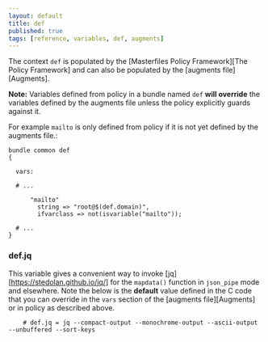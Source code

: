 ```yaml
---
layout: default
title: def
published: true
tags: [reference, variables, def, augments]
---
```


The context `def` is populated by the
[Masterfiles Policy Framework][The Policy Framework] and can also be populated
by the [augments file][Augments].

**Note:** Variables defined from policy in a bundle named `def` **will
override** the variables defined by the augments file unless the policy
explicitly guards against it.

For example `mailto` is only defined from policy if it is not yet defined by the
augments file.:

```cf3
bundle common def
{

  vars:

  # ...

      "mailto"
        string => "root@$(def.domain)",
        ifvarclass => not(isvariable("mailto"));

  # ...
}
```

### def.jq

This variable gives a convenient way to invoke
[jq][https://stedolan.github.io/jq/] for the `mapdata()` function in `json_pipe`
mode and elsewhere. Note the below is the **default** value defined in the C
code that you can override in the `vars` section of the
[augments file][Augments] or in policy as described above.

```cf3
    # def.jq = jq --compact-output --monochrome-output --ascii-output --unbuffered --sort-keys
```
